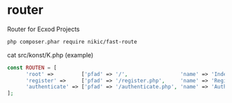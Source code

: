 # router
Router for Ecxod Projects

```sh
php composer.phar require nikic/fast-route
```

cat src/konst/K.php (example)
```php
const ROUTEN = [
      'root' =>         ['pfad' => '/',                 'name' => 'Index',        'proto' => ['GET']],
      'register' =>     ['pfad' => '/register.php',     'name' => 'Register',     'proto' => ['GET', 'POST']],
      'authenticate' => ['pfad' => '/authenticate.php', 'name' => 'Authenticate', 'proto' => ['GET']],
];
```
